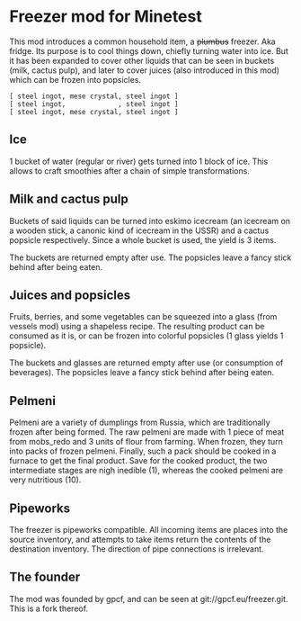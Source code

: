 # Freezer mod for Minetest

This mod introduces a common household item, a ~~plumbus~~ freezer. Aka fridge. Its purpose
is to cool things down, chiefly turning water into ice. But it has been expanded to cover
other liquids that can be seen in buckets (milk, cactus pulp), and later to cover juices 
(also introduced in this mod) which can be frozen into popsicles.

```
[ steel ingot, mese crystal, steel ingot ]
[ steel ingot,             , steel ingot ]
[ steel ingot, mese crystal, steel ingot ]
```

## Ice

1 bucket of water (regular or river) gets turned into 1 block of ice. This allows to craft
smoothies after a chain of simple transformations.

## Milk and cactus pulp

Buckets of said liquids can be turned into eskimo icecream (an icecream on a wooden stick,
a canonic kind of icecream in the USSR) and a cactus popsicle respectively. Since a whole 
bucket is used, the yield is 3 items.


The buckets are returned empty after use. The popsicles leave a fancy stick behind after being eaten.

## Juices and popsicles

Fruits, berries, and some vegetables can be squeezed into a glass (from vessels mod) using
a shapeless recipe. The resulting product can be consumed as it is, or can be frozen into
colorful popsicles (1 glass yields 1 popsicle).

The buckets and glasses are returned empty after use (or consumption of beverages).
The popsicles leave a fancy stick behind after being eaten.

## Pelmeni

Pelmeni are a variety of dumplings from Russia, which are traditionally frozen after being
formed. The raw pelmeni are made with 1 piece of meat from mobs_redo and 3 units of flour
from farming. When frozen, they turn into packs of frozen pelmeni. Finally, such a pack
should be cooked in a furnace to get the final product. Save for the cooked product, the 
two intermediate stages are nigh inedible (1), whereas the cooked pelmeni are very nutritious (10).

## Pipeworks

The freezer is pipeworks compatible. All incoming items are places into the source 
inventory, and attempts to take items return the contents of the destination inventory. 
The direction of pipe connections is irrelevant.

## The founder

The mod was founded by gpcf, and can be seen at git://gpcf.eu/freezer.git. 
This is a fork thereof.

